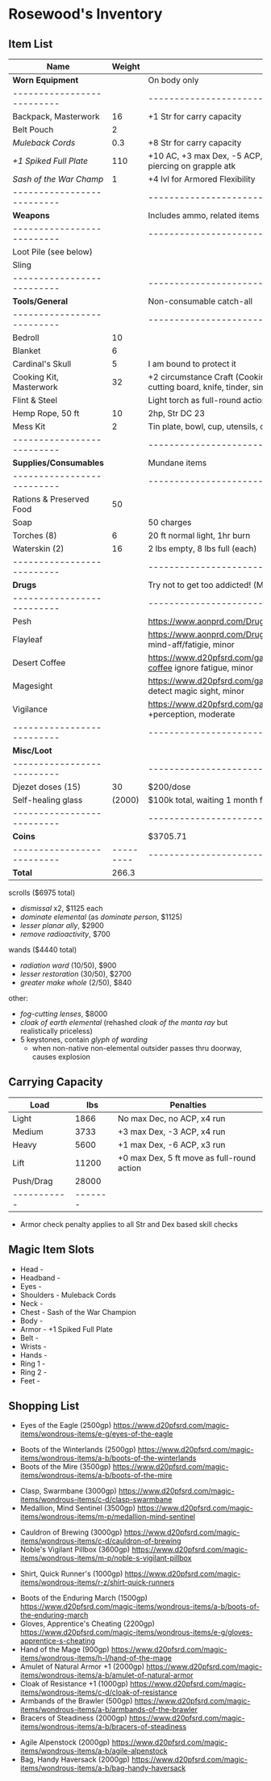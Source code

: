 # Rosewood's Inventory
## Item List
| Name                     | Weight  | Notes
|--------------------------|---------|--------------------------------
| **Worn Equipment**       |         | On body only
|--------------------------|         |--------------------------------
| Backpack, Masterwork     |    16   | +1 Str for carry capacity
| Belt Pouch               |     2   |
| *Muleback Cords*         |     0.3 | +8 Str for carry capacity
| *+1 Spiked Full Plate*   |   110   | +10 AC, +3 max Dex, -5 ACP, 35% ASFC, reduced speed, 1d8 + Str piercing on grapple atk
| *Sash of the War Champ*  |     1   | +4 lvl for Armored Flexibility
|--------------------------|         |--------------------------------
| **Weapons**              |         | Includes ammo, related items
|--------------------------|         |--------------------------------
| Loot Pile (see below)    |         |
| Sling                    |         |
|--------------------------|         |--------------------------------
| **Tools/General**        |         | Non-consumable catch-all
|--------------------------|         |--------------------------------
| Bedroll                  |    10   |
| Blanket                  |     6   |
| Cardinal's Skull         |     5   | I am bound to protect it
| Cooking Kit, Masterwork  |    32   | +2 circumstance Craft (Cooking); Pot & tripod, skillet, ladle, skewer, cutting board, knife, tinder, simple seasonings
| Flint & Steel            |         | Light torch as full-round action
| Hemp Rope, 50 ft         |    10   | 2hp, Str DC 23
| Mess Kit                 |     2   | Tin plate, bowl, cup, utensils, on leather loop
|--------------------------|         |--------------------------------
| **Supplies/Consumables** |         | Mundane items
|--------------------------|         |--------------------------------
| Rations & Preserved Food |    50   |
| Soap                     |         | 50 charges
| Torches (8)              |     6   | 20 ft normal light, 1hr burn
| Waterskin (2)            |    16   | 2 lbs empty, 8 lbs full (each)
|--------------------------|         |--------------------------------
| **Drugs**                |         | Try not to get too addicted! (Minor addictions barely matter)
|--------------------------|         |--------------------------------
| Pesh                     |         | https://www.aonprd.com/Drugs.aspx?ItemName=Pesh +Str, moderate
| Flayleaf                 |         | https://www.aonprd.com/Drugs.aspx?ItemName=Flayleaf +save vs mind-aff/fatigie, minor
| Desert Coffee            |         | https://www.d20pfsrd.com/gamemastering/afflictions/drugs/desert-coffee ignore fatigue, minor
| Magesight                |         | https://www.d20pfsrd.com/gamemastering/afflictions/drugs/magesight detect magic sight, minor
| Vigilance                |         | https://www.d20pfsrd.com/gamemastering/afflictions/drugs/vigilance +perception, moderate
|--------------------------|         |--------------------------------
| **Misc/Loot**            |         |
|--------------------------|         |--------------------------------
| Djezet doses (15)        |    30   | $200/dose
| Self-healing glass       | (2000)  | $100k total, waiting 1 month for transaction to go through
|--------------------------|         |--------------------------------
| **Coins**                |         | $3705.71
|--------------------------|---------|--------------------------------
| **Total**                |   266.3 |

scrolls ($6975 total)
- *dismissal* x2, $1125 each
- *dominate elemental* (as *dominate person*, $1125)
- *lesser planar ally*, $2900
- *remove radioactivity*, $700

wands ($4440 total)
- *radiation ward* (10/50), $900
- *lesser restoration* (30/50), $2700
- *greater make whole* (2/50), $840

other:
- *fog-cutting lenses*, $8000
- *cloak of earth elemental* (rehashed *cloak of the manta ray* but realistically priceless)
- 5 keystones, contain *glyph of warding*
    - when non-native non-elemental outsider passes thru doorway, causes explosion

## Carrying Capacity
| Load      |  lbs  | Penalties
|-----------|-------|------------
| Light     |  1866 | No max Dec, no ACP, x4 run
| Medium    |  3733 | +3 max Dex, -3 ACP, x4 run
| Heavy     |  5600 | +1 max Dex, -6 ACP, x3 run
| Lift      | 11200 | +0 max Dex, 5 ft move as full-round action
| Push/Drag | 28000 |
|-----------|-------|
* Armor check penalty applies to all Str and Dex based skill checks

## Magic Item Slots
- Head      -
- Headband  -
- Eyes      -
- Shoulders - Muleback Cords
- Neck      -
- Chest     - Sash of the War Champion
- Body      -
- Armor     - +1 Spiked Full Plate
- Belt      -
- Wrists    -
- Hands     -
- Ring 1    -
- Ring 2    -
- Feet      -

## Shopping List
- Eyes of the Eagle (2500gp) https://www.d20pfsrd.com/magic-items/wondrous-items/e-g/eyes-of-the-eagle
<!-- - Lens of Detection (3500gp) https://www.d20pfsrd.com/magic-items/wondrous-items/h-l/lens-of-detection -->
- Boots of the Winterlands (2500gp) https://www.d20pfsrd.com/magic-items/wondrous-items/a-b/boots-of-the-winterlands
- Boots of the Mire (3500gp) https://www.d20pfsrd.com/magic-items/wondrous-items/a-b/boots-of-the-mire
<!-- - Miser's Mask (3000gp) https://www.d20pfsrd.com/magic-items/wondrous-items/m-p/mask-miser-s -->
- Clasp, Swarmbane (3000gp) https://www.d20pfsrd.com/magic-items/wondrous-items/c-d/clasp-swarmbane
- Medallion, Mind Sentinel (3500gp) https://www.d20pfsrd.com/magic-items/wondrous-items/m-p/medallion-mind-sentinel
<!-- - Bag of Holding 1 (2500gp) https://www.d20pfsrd.com/magic-items/wondrous-items/a-b/bag-of-holding -->
- Cauldron of Brewing (3000gp) https://www.d20pfsrd.com/magic-items/wondrous-items/c-d/cauldron-of-brewing
- Noble's Vigilant Pillbox (3600gp) https://www.d20pfsrd.com/magic-items/wondrous-items/m-p/noble-s-vigilant-pillbox
<!-- - Pearly White Spindle, Cracked (3400gp) https://www.d20pfsrd.com/magic-items/wondrous-items/h-l/ioun-stones/pearly-white-spindle-ioun-stone -->
- Shirt, Quick Runner's (1000gp) https://www.d20pfsrd.com/magic-items/wondrous-items/r-z/shirt-quick-runners
<!-- - Boots of the Cat (1000gp) https://www.d20pfsrd.com/magic-items/wondrous-items/a-b/boots-of-the-cat -->
- Boots of the Enduring March (1500gp) https://www.d20pfsrd.com/magic-items/wondrous-items/a-b/boots-of-the-enduring-march
- Gloves, Apprentice's Cheating (2200gp) https://www.d20pfsrd.com/magic-items/wondrous-items/e-g/gloves-apprentice-s-cheating
- Hand of the Mage (900gp) https://www.d20pfsrd.com/magic-items/wondrous-items/h-l/hand-of-the-mage
- Amulet of Natural Armor +1 (2000gp) https://www.d20pfsrd.com/magic-items/wondrous-items/a-b/amulet-of-natural-armor
- Cloak of Resistance +1 (1000gp) https://www.d20pfsrd.com/magic-items/wondrous-items/c-d/cloak-of-resistance
- Armbands of the Brawler (500gp) https://www.d20pfsrd.com/magic-items/wondrous-items/a-b/armbands-of-the-brawler
- Bracers of Steadiness (2000gp) https://www.d20pfsrd.com/magic-items/wondrous-items/a-b/bracers-of-steadiness
<!-- - Traveler's Any-Tool (250gp) https://www.d20pfsrd.com/magic-items/wondrous-items/r-z/traveler-s-any-tool -->
- Agile Alpenstock (2000gp) https://www.d20pfsrd.com/magic-items/wondrous-items/a-b/agile-alpenstock
- Bag, Handy Haversack (2000gp) https://www.d20pfsrd.com/magic-items/wondrous-items/a-b/bag-handy-haversack
